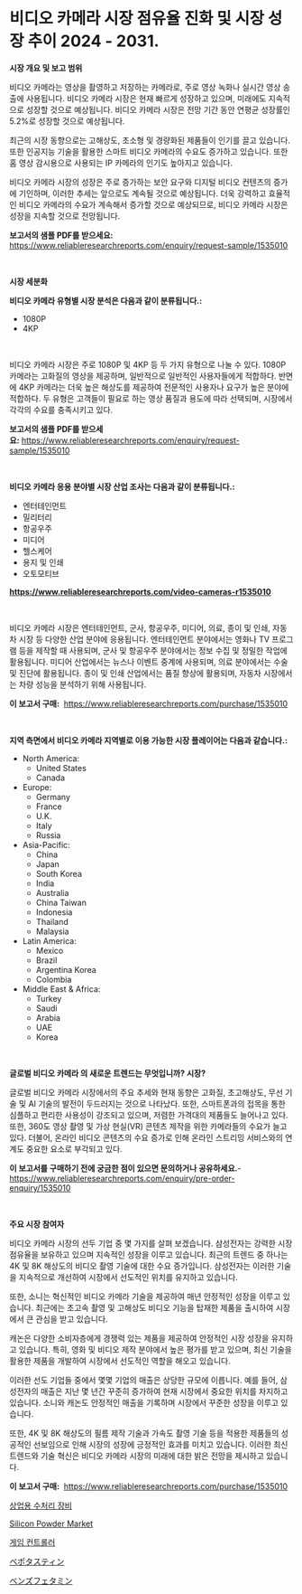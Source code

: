<p><h1>비디오 카메라 시장 점유율 진화 및 시장 성장 추이 2024 - 2031.</h1></p><p><strong>시장 개요 및 보고 범위</strong></p>
<p><p>비디오 카메라는 영상을 촬영하고 저장하는 카메라로, 주로 영상 녹화나 실시간 영상 송출에 사용됩니다. 비디오 카메라 시장은 현재 빠르게 성장하고 있으며, 미래에도 지속적으로 성장할 것으로 예상됩니다. 비디오 카메라 시장은 전망 기간 동안 연평균 성장률인 5.2%로 성장할 것으로 예상됩니다.</p><p>최근의 시장 동향으로는 고해상도, 초소형 및 경량화된 제품들이 인기를 끌고 있습니다. 또한 인공지능 기술을 활용한 스마트 비디오 카메라의 수요도 증가하고 있습니다. 또한 홈 영상 감시용으로 사용되는 IP 카메라의 인기도 높아지고 있습니다.</p><p>비디오 카메라 시장의 성장은 주로 증가하는 보안 요구와 디지털 비디오 컨텐츠의 증가에 기인하며, 이러한 추세는 앞으로도 계속될 것으로 예상됩니다. 더욱 강력하고 효율적인 비디오 카메라의 수요가 계속해서 증가할 것으로 예상되므로, 비디오 카메라 시장은 성장을 지속할 것으로 전망됩니다.</p></p>
<p><strong>보고서의 샘플 PDF를 받으세요:</strong> <a href="https://www.reliableresearchreports.com/enquiry/request-sample/1535010">https://www.reliableresearchreports.com/enquiry/request-sample/1535010</a></p>
<p>&nbsp;</p>
<p><strong>시장 세분화</strong></p>
<p><strong>비디오 카메라 유형별 시장 분석은 다음과 같이 분류됩니다.:</strong></p>
<p><ul><li>1080P</li><li>4KP</li></ul></p>
<p>&nbsp;</p>
<p><p>비디오 카메라 시장은 주로 1080P 및 4KP 등 두 가지 유형으로 나눌 수 있다. 1080P 카메라는 고화질의 영상을 제공하며, 일반적으로 일반적인 사용자들에게 적합하다. 반면에 4KP 카메라는 더욱 높은 해상도를 제공하여 전문적인 사용자나 요구가 높은 분야에 적합하다. 두 유형은 고객들이 필요로 하는 영상 품질과 용도에 따라 선택되며, 시장에서 각각의 수요를 충족시키고 있다.</p></p>
<p><strong>보고서의 샘플 PDF를 받으세요:</strong>&nbsp;<a href="https://www.reliableresearchreports.com/enquiry/request-sample/1535010">https://www.reliableresearchreports.com/enquiry/request-sample/1535010</a></p>
<p>&nbsp;</p>
<p><strong> 비디오 카메라 응용 분야별 시장 산업 조사는 다음과 같이 분류됩니다.:</strong></p>
<p><ul><li>엔터테인먼트</li><li>밀리터리</li><li>항공우주</li><li>미디어</li><li>헬스케어</li><li>용지 및 인쇄</li><li>오토모티브</li></ul></p>
<p><strong><a href="https://www.reliableresearchreports.com/video-cameras-r1535010">https://www.reliableresearchreports.com/video-cameras-r1535010</a></strong></p>
<p>&nbsp;</p>
<p><p>비디오 카메라 시장은 엔터테인먼트, 군사, 항공우주, 미디어, 의료, 종이 및 인쇄, 자동차 시장 등 다양한 산업 분야에 응용됩니다. 엔터테인먼트 분야에서는 영화나 TV 프로그램 등을 제작할 때 사용되며, 군사 및 항공우주 분야에서는 정보 수집 및 정밀한 작업에 활용됩니다. 미디어 산업에서는 뉴스나 이벤트 중계에 사용되며, 의료 분야에서는 수술 및 진단에 활용됩니다. 종이 및 인쇄 산업에서는 품질 향상에 활용되며, 자동차 시장에서는 차량 성능을 분석하기 위해 사용됩니다.</p></p>
<p><strong>이 보고서 구매:</strong>&nbsp; <a href="https://www.reliableresearchreports.com/purchase/1535010">https://www.reliableresearchreports.com/purchase/1535010</a></p>
<p>&nbsp;</p>
<p><strong>지역 측면에서 비디오 카메라 지역별로 이용 가능한 시장 플레이어는 다음과 같습니다.:</strong></p>
<p><ul>
    <li>
        North America:
        <ul>
            <li>United States</li>
            <li>Canada</li>
        </ul>
    </li>
    <li>
        Europe:
        <ul>
            <li>Germany</li>
            <li>France</li>
            <li>U.K.</li>
            <li>Italy</li>
            <li>Russia</li>
        </ul>
    </li>
    <li>
        Asia-Pacific:
        <ul>
            <li>China</li>
            <li>Japan</li>
            <li>South Korea</li>
            <li>India</li>
            <li>Australia</li>
            <li>China Taiwan</li>
            <li>Indonesia</li>
            <li>Thailand</li>
            <li>Malaysia</li>
        </ul>
    </li>
    <li>
        Latin America:
        <ul>
            <li>Mexico</li>
            <li>Brazil</li>
            <li>Argentina Korea</li>
            <li>Colombia</li>
        </ul>
    </li>
    <li>
        Middle East & Africa:
        <ul>
            <li>Turkey</li>
            <li>Saudi</li>
            <li>Arabia</li>
            <li>UAE</li>
            <li>Korea</li>
        </ul>
    </li>
    </ul></p>
<p>&nbsp;</p>
<p><strong>글로벌 비디오 카메라 의 새로운 트렌드는 무엇입니까? 시장?</strong></p>
<p><p>글로벌 비디오 카메라 시장에서의 주요 추세와 현재 동향은 고화질, 초고해상도, 무선 기술 및 AI 기술의 발전이 두드러지는 것으로 나타났다. 또한, 스마트폰과의 접목을 통한 심플하고 편리한 사용성이 강조되고 있으며, 저렴한 가격대의 제품들도 늘어나고 있다. 또한, 360도 영상 촬영 및 가상 현실(VR) 콘텐츠 제작을 위한 카메라들의 수요가 늘고 있다. 더불어, 온라인 비디오 콘텐츠의 수요 증가로 인해 온라인 스트리밍 서비스와의 연계도 중요한 요소로 부각되고 있다.</p></p>
<p><strong>이 보고서를 구매하기 전에 궁금한 점이 있으면 문의하거나 공유하세요.</strong>- <a href="https://www.reliableresearchreports.com/enquiry/pre-order-enquiry/1535010">https://www.reliableresearchreports.com/enquiry/pre-order-enquiry/1535010</a></p>
<p>&nbsp;</p>
<p><strong>주요 시장 참여자</strong></p>
<p><p>비디오 카메라 시장의 선두 기업 중 몇 가지를 살펴 보겠습니다. 삼성전자는 강력한 시장 점유율을 보유하고 있으며 지속적인 성장을 이루고 있습니다. 최근의 트렌드 중 하나는 4K 및 8K 해상도의 비디오 촬영 기술에 대한 수요 증가입니다. 삼성전자는 이러한 기술을 지속적으로 개선하여 시장에서 선도적인 위치를 유지하고 있습니다.</p><p>또한, 소니는 혁신적인 비디오 카메라 기술을 제공하여 매년 안정적인 성장을 이루고 있습니다. 최근에는 초고속 촬영 및 고해상도 비디오 기능을 탑재한 제품을 출시하여 시장에서 큰 관심을 받고 있습니다.</p><p>캐논은 다양한 소비자층에게 경쟁력 있는 제품을 제공하여 안정적인 시장 성장을 유지하고 있습니다. 특히, 영화 및 비디오 제작 분야에서 높은 평가를 받고 있으며, 최신 기술을 활용한 제품을 개발하여 시장에서 선도적인 역할을 해오고 있습니다.</p><p>이러한 선도 기업들 중에서 몇몇 기업의 매출은 상당한 규모에 이릅니다. 예를 들어, 삼성전자의 매출은 지난 몇 년간 꾸준히 증가하여 현재 시장에서 중요한 위치를 차지하고 있습니다. 소니와 캐논도 안정적인 매출을 기록하며 시장에서 꾸준한 성장을 이루고 있습니다.</p><p>또한, 4K 및 8K 해상도의 필름 제작 기술과 가속도 촬영 기술 등을 적용한 제품들의 성공적인 선보임으로 인해 시장의 성장에 긍정적인 효과를 미치고 있습니다. 이러한 최신 트렌드와 기술 혁신은 비디오 카메라 시장의 미래에 대한 밝은 전망을 제시하고 있습니다.</p></p>
<p><strong>이 보고서 구매:</strong>&nbsp;&nbsp;<a href="https://www.reliableresearchreports.com/purchase/1535010">https://www.reliableresearchreports.com/purchase/1535010</a></p>
<p><p><a href="https://medium.com/@derrickmafrks96745/%EC%83%81%EC%97%85%EC%9A%A9-%EC%88%98%EC%B2%98%EB%A6%AC-%EC%9E%A5%EB%B9%84-%EC%8B%9C%EC%9E%A5-%EC%A0%90%EC%9C%A0%EC%9C%A8-%EC%A7%84%ED%99%94-%EB%B0%8F-%EC%8B%9C%EC%9E%A5-%EC%84%B1%EC%9E%A5-%EB%8F%99%ED%96%A5-2024%EB%85%84-2031%EB%85%84-a86bcde11c61">상업용 수처리 장비</a></p><p><a href="https://issuu.com/reportprime-2/docs/silicon-powder-market-size-2030.pptx">Silicon Powder Market</a></p><p><a href="https://github.com/Howaoole34545/Market-Research-Report-List-1/blob/main/331376518416.md">게임 컨트롤러</a></p><p><a href="https://github.com/AaronVargas43/Market-Research-Report-List-1/blob/main/576423120175.md">ベポタスティン</a></p><p><a href="https://github.com/oqoeusbvpadwjs08/Market-Research-Report-List-1/blob/main/641252820174.md">ベンズフェタミン</a></p></p>